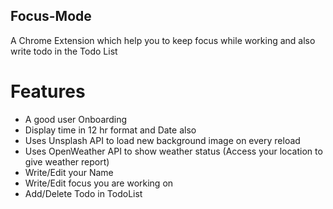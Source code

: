 ## Focus-Mode

A Chrome Extension which help you to keep focus while working and also write todo in the Todo List

# Features

- A good user Onboarding 
- Display time in 12 hr format and Date also
- Uses Unsplash API to load new background image on every reload
- Uses OpenWeather API to show weather status (Access your location to give weather report)
- Write/Edit your Name
- Write/Edit focus you are working on 
- Add/Delete Todo in TodoList
